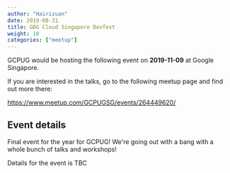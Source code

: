 ```yaml
---
author: "Hairizuan"
date: 2019-08-31
title: GDG Cloud Singapore Devfest
weight: 10
categories: ["meetup"]
---
```


GCPUG would be hosting the following event on **2019-11-09** at Google Singapore. 

If you are interested in the talks, go to the following meetup page and find out more there:

https://www.meetup.com/GCPUGSG/events/264449620/

## Event details

Final event for the year for GCPUG! We're going out with a bang with a whole bunch of talks and workshops!

Details for the event is TBC

